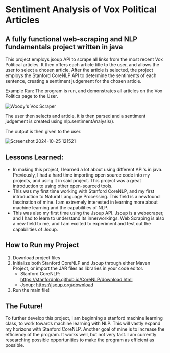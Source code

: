 # Sentiment Analysis of Vox Political Articles

## A fully functional web-scraping and NLP fundamentals project written in java

This project employs jsoup API to scrape all links from the most recent Vox Political articles. It then offers each article title to the user, and allows the user to select a chosen article. After the article is selected, the project employs the Stanford CoreNLP API to determine the sentiments of each sentence, creating a sentiment judgement for the chosen article.

Example Run: The program is run, and demonstrates all articles on the Vox Politics page to the User. 

![Woody's Vox Scraper](https://github.com/user-attachments/assets/464520df-ee43-4f2c-a299-7510aa1f8959)

The user then selects and article, it is then parsed and a sentiment judgement is created using nlp.sentimentAnalysis(). 

The output is then given to the user. 

![Screenshot 2024-10-25 121521](https://github.com/user-attachments/assets/a90b9ad3-2753-4f84-98d0-aedfa61f91a7)

## Lessons Learned:


  -  In making this project, I learned a lot about using different API's in java. Previously, I had a hard time importing open source code into my projects, and using it in said project. This project was a great introduction to using other open-sourced tools.
  -  This was my first time working with Stanford CoreNLP, and my first introduction to Natural Language Processing. This field is a newfound fascination of mine. I am extremely interested in learning more about machine learning and the capabilities of NLP.
  -  This was also my first time using the Jsoup API. Jsoup is a webscraper, and I had to learn to understand its innerworkings. Web Scraping is also a new field to me, and I am excited to experiment and test out the capabilities of Jsoup.

## How to Run my Project

1. Download project files
2. Initialize both Stanford CoreNLP and Jsoup through either Maven Project, or import the JAR files as libraries in your code editor.
   - Stanford CoreNLP: https://stanfordnlp.github.io/CoreNLP/download.html
   - Jsoup: https://jsoup.org/download
4. Run the main file!

## The Future!

To further develop this project, I am beginning a stanford machine learning class, to work towards machine learning with NLP. This will vastly expand my horizons with Stanford CoreNLP. Another goal of mine is to increase the efficiency of the program. It works well, but not very fast. I am currently researching possible opportunities to make the program as efficient as possible.  

